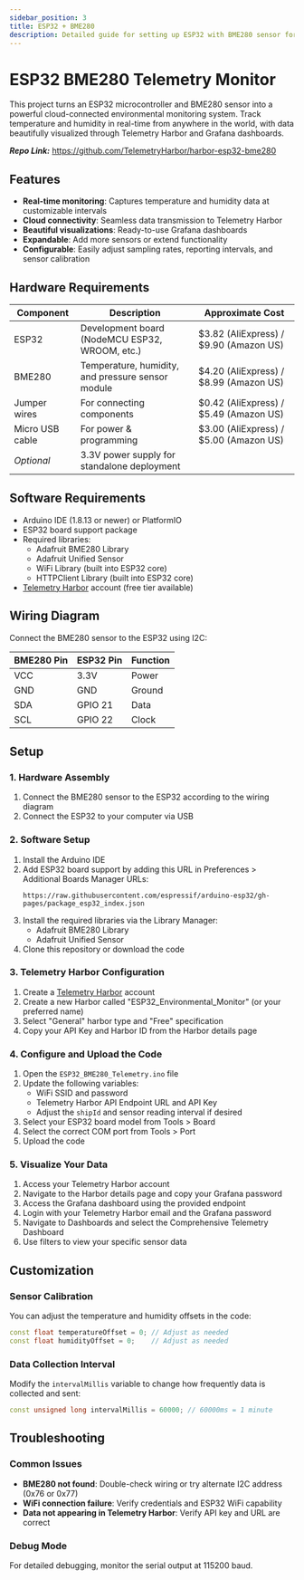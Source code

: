 ```yaml
---
sidebar_position: 3
title: ESP32 + BME280
description: Detailed guide for setting up ESP32 with BME280 sensor for Telemetry Harbor
---
```


# ESP32 BME280 Telemetry Monitor

This project turns an ESP32 microcontroller and BME280 sensor into a powerful cloud-connected environmental monitoring system. Track temperature and humidity in real-time from anywhere in the world, with data beautifully visualized through Telemetry Harbor and Grafana dashboards.

**_Repo Link:_** https://github.com/TelemetryHarbor/harbor-esp32-bme280


## Features

- **Real-time monitoring**: Captures temperature and humidity data at customizable intervals
- **Cloud connectivity**: Seamless data transmission to Telemetry Harbor
- **Beautiful visualizations**: Ready-to-use Grafana dashboards
- **Expandable**: Add more sensors or extend functionality
- **Configurable**: Easily adjust sampling rates, reporting intervals, and sensor calibration

## Hardware Requirements

| Component | Description | Approximate Cost |
|-----------|-------------|------------------|
| ESP32 | Development board (NodeMCU ESP32, WROOM, etc.) | $3.82 (AliExpress) / $9.90 (Amazon US) |
| BME280 | Temperature, humidity, and pressure sensor module | $4.20 (AliExpress) / $8.99 (Amazon US) |
| Jumper wires | For connecting components | $0.42 (AliExpress) / $5.49 (Amazon US) |
| Micro USB cable | For power & programming | $3.00 (AliExpress) / $5.00 (Amazon US) |
| *Optional* | 3.3V power supply for standalone deployment | |

## Software Requirements

- Arduino IDE (1.8.13 or newer) or PlatformIO
- ESP32 board support package
- Required libraries:
  - Adafruit BME280 Library
  - Adafruit Unified Sensor
  - WiFi Library (built into ESP32 core)
  - HTTPClient Library (built into ESP32 core)
- [Telemetry Harbor](https://telemetryharbor.com) account (free tier available)

## Wiring Diagram

Connect the BME280 sensor to the ESP32 using I2C:

| BME280 Pin | ESP32 Pin | Function |
|------------|-----------|----------|
| VCC | 3.3V | Power |
| GND | GND | Ground |
| SDA | GPIO 21 | Data |
| SCL | GPIO 22 | Clock |

## Setup

### 1. Hardware Assembly

1. Connect the BME280 sensor to the ESP32 according to the wiring diagram
2. Connect the ESP32 to your computer via USB

### 2. Software Setup

1. Install the Arduino IDE
2. Add ESP32 board support by adding this URL in Preferences > Additional Boards Manager URLs:
   ```
   https://raw.githubusercontent.com/espressif/arduino-esp32/gh-pages/package_esp32_index.json
   ```
3. Install the required libraries via the Library Manager:
   - Adafruit BME280 Library
   - Adafruit Unified Sensor
4. Clone this repository or download the code

### 3. Telemetry Harbor Configuration

1. Create a [Telemetry Harbor](https://telemetryharbor.com) account
2. Create a new Harbor called "ESP32_Environmental_Monitor" (or your preferred name)
3. Select "General" harbor type and "Free" specification
4. Copy your API Key and Harbor ID from the Harbor details page

### 4. Configure and Upload the Code

1. Open the `ESP32_BME280_Telemetry.ino` file
2. Update the following variables:
   - WiFi SSID and password
   - Telemetry Harbor API Endpoint URL and API Key
   - Adjust the `shipId` and sensor reading interval if desired
3. Select your ESP32 board model from Tools > Board
4. Select the correct COM port from Tools > Port
5. Upload the code

### 5. Visualize Your Data

1. Access your Telemetry Harbor account
2. Navigate to the Harbor details page and copy your Grafana password
3. Access the Grafana dashboard using the provided endpoint
4. Login with your Telemetry Harbor email and the Grafana password
5. Navigate to Dashboards and select the Comprehensive Telemetry Dashboard
6. Use filters to view your specific sensor data

## Customization

### Sensor Calibration

You can adjust the temperature and humidity offsets in the code:

```cpp
const float temperatureOffset = 0; // Adjust as needed
const float humidityOffset = 0;    // Adjust as needed
```

### Data Collection Interval

Modify the `intervalMillis` variable to change how frequently data is collected and sent:

```cpp
const unsigned long intervalMillis = 60000; // 60000ms = 1 minute
```

## Troubleshooting

### Common Issues

- **BME280 not found**: Double-check wiring or try alternate I2C address (0x76 or 0x77)
- **WiFi connection failure**: Verify credentials and ESP32 WiFi capability
- **Data not appearing in Telemetry Harbor**: Verify API key and URL are correct

### Debug Mode

For detailed debugging, monitor the serial output at 115200 baud.
